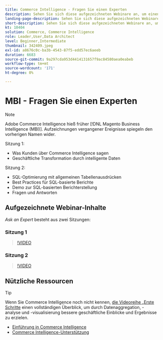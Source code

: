 ```yaml
---
title: Commerce Intelligence - Fragen Sie einen Experten
description: Sehen Sie sich diese aufgezeichneten Webinare an, um einen tiefen Einblick in das Commerce Intelligence-Produkt-Team zu erhalten, einschließlich der Umwandlung von Unternehmen durch intelligente Daten.
landing-page-description: Sehen Sie sich diese aufgezeichneten Webinare an, um einen tiefen Einblick in das Commerce Intelligence-Produkt-Team zu erhalten, einschließlich der Umwandlung von Unternehmen durch intelligente Daten.
short-description: Sehen Sie sich diese aufgezeichneten Webinare an, um einen tiefen Einblick in das Commerce Intelligence-Produkt-Team zu erhalten, einschließlich der Umwandlung von Unternehmen durch intelligente Daten.
kt: 10404
solution: Commerce, Commerce Intelligence
role: Leader,User,Data Architect
level: Beginner,Intermediate
thumbnail: 342409.jpeg
exl-id: a8676c0c-ba3b-4543-87f5-edd57ec6aeeb
duration: 6683
source-git-commit: 9a297cda953d4414131657f9ac84580aea0eabeb
workflow-type: tm+mt
source-wordcount: '171'
ht-degree: 0%

---
```


# MBI - Fragen Sie einen Experten

>[!NOTE]
>
>Adobe Commerce Intelligence hieß früher [!DNL Magento Business Intelligence (MBI)]. Aufzeichnungen vergangener Ereignisse spiegeln den vorherigen Namen wider.

Sitzung 1:

- Was Kunden über Commerce Intelligence sagen
- Geschäftliche Transformation durch intelligente Daten

Sitzung 2:

- SQL-Optimierung mit allgemeinen Tabellenausdrücken
- Best Practices für SQL-basierte Berichte
- Demo zur SQL-basierten Berichterstellung
- Fragen und Antworten

## Aufgezeichnete Webinar-Inhalte

_Ask an Expert_ besteht aus zwei Sitzungen:

### Sitzung 1

>[!VIDEO](https://video.tv.adobe.com/v/342409?quality=12&learn=on)

### Sitzung 2

>[!VIDEO](https://video.tv.adobe.com/v/342410?quality=12&learn=on)

## Nützliche Ressourcen

>[!TIP]
>
>Wenn Sie Commerce Intelligence noch nicht kennen, [&#x200B; die Videoreihe „Erste Schritte](https://experienceleague.adobe.com/docs/commerce-learn/tutorials/mbi/introduction/1-overview.html?lang=de) einen vollständigen Überblick, um durch Datenaggregation, -analyse und -visualisierung bessere geschäftliche Einblicke und Ergebnisse zu erzielen.

- [Einführung in Commerce Intelligence](https://experienceleague.adobe.com/docs/commerce-business-intelligence/mbi/getting-started.html?lang=de)
- [Commerce Intelligence-Unterstützung](https://experienceleague.adobe.com/docs/commerce-knowledge-base/kb/troubleshooting/miscellaneous/mbi-service-policies.html?lang=de)
